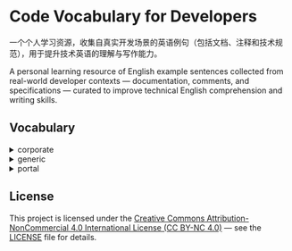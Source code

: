 # Code Vocabulary for Developers

一个个人学习资源，收集自真实开发场景的英语例句（包括文档、注释和技术规范），用于提升技术英语的理解与写作能力。

A personal learning resource of English example sentences collected from real-world developer contexts — documentation, comments, and specifications — curated to improve technical English comprehension and writing skills.


## Vocabulary

<details>

<summary>corporate</summary>

* adj. 公司的
  * [Kubernetes pods installed on linux server can’t access any API’s or ips from local **corporate** network but can communicate with each other and internet.](https://discuss.kubernetes.io/t/kubernetes-pods-installed-on-linux-server-cant-access-any-apis-or-ips-from-local-corporate-network-but-can-communicate-with-each-other-and-internet/30226/1)
    * 运行在 Linux 服务器上的 k8s pods，无法访问本地**公司**网络的任何 API 或 IP，但可以互相通信并访问互联网。
* adj. 全体的，团体的

</details>

<details>

<summary>generic</summary>

* adj. 一般的，通用的
* adj. 无商标的

</details>

<details>

<summary>portal</summary>

* n. 门户网站
  * [Backstage is an open framework for building developer **portals**.](https://github.com/backstage/backstage#:~:text=Backstage%20is%20an%20open%20framework%20for%20building%20developer%20portals)
    * Backstage 是一个用于构建开发者**门户**的开放框架。
* n. 出入口
* n. 正门

</details>

## License

This project is licensed under the [Creative Commons Attribution-NonCommercial 4.0 International License (CC BY-NC 4.0)](https://creativecommons.org/licenses/by-nc/4.0/) — see the [LICENSE](https://github.com/dushaoshuai/code-vocab/blob/main/LICENSE) file for details.
